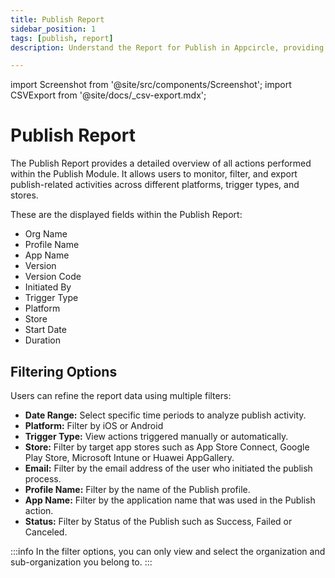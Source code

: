 ```yaml
---
title: Publish Report
sidebar_position: 1
tags: [publish, report]
description: Understand the Report for Publish in Appcircle, providing visibility on the usage of publish module over a given time period.

---
```


import Screenshot from '@site/src/components/Screenshot';
import CSVExport from '@site/docs/\_csv-export.mdx';

# Publish Report

The Publish Report provides a detailed overview of all actions performed within the Publish Module. It allows users to monitor, filter, and export publish-related activities across different platforms, trigger types, and stores.

These are the displayed fields within the Publish Report:

- Org Name
- Profile Name
- App Name
- Version
- Version Code
- Initiated By
- Trigger Type
- Platform
- Store
- Start Date
- Duration

<Screenshot url="https://cdn.appcircle.io/docs/assets/7112-7.png" />

## Filtering Options

Users can refine the report data using multiple filters:

- **Date Range:** Select specific time periods to analyze publish activity.
- **Platform:** Filter by iOS or Android
- **Trigger Type:** View actions triggered manually or automatically.
- **Store:** Filter by target app stores such as App Store Connect, Google Play Store, Microsoft Intune or Huawei AppGallery.
- **Email:** Filter by the email address of the user who initiated the publish process.
- **Profile Name:** Filter by the name of the Publish profile.
- **App Name:** Filter by the application name that was used in the Publish action.
- **Status:** Filter by Status of the Publish such as Success, Failed or Canceled.

<Screenshot url="https://cdn.appcircle.io/docs/assets/7112-5.png" />

:::info
In the filter options, you can only view and select the organization and sub-organization you belong to.
:::

<CSVExport />